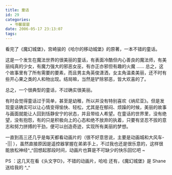 ```yaml
---
title: 童话
id: 29
categories:
  - 书馨屡屡
date: 2006-05-17 23:13:07
tags:
---
```


看完了《魔幻城堡》，宫崎骏的《哈尔的移动城堡》的原著，一本不错的童话。

这是一个发生在魔法世界的很美丽的童话，有表面冷酷但内心善良的魔法师，有美丽纯真的少女，有魔力强大的邪恶女巫，有亦正亦邪但有趣的火魔 …… 总之，这个故事里有了所有需要的要素，而且男主角英俊潇洒，女主角温柔美丽，还不时有些开心果之类的人和物出现。结局嘛，当然是铲除邪恶，皆大欢喜的了。

总之，一个很典型的童话，不过确实很美丽。

有时会觉得童话过于简单，甚至是幼稚，所以并没有特别喜欢《纳尼亚》。但是发现童话确实可以让心情变得愉快、轻松，尤其是在郁闷、烦躁的时候，美丽的故事与画面就能让人回到恬静安宁的状态，并且带给人希望。在童话的世界里，没有绝望，没有抱怨，有的只是积极向上的心态和绝不放弃的执着，只要有坚忍不拔的意志和努力拼搏的干劲，便可以创造奇迹，实现所有美丽的梦想。

一直到高三还几乎是每天都看动画片的（很不好意思说，主要是动画城和大风车- -||| ），虽然直接原因是遥控器掌握在弟弟手上，不过我也还是很乐意的，这样很能放松神经^_^回想起那段时间，动画片也算是不可缺少的快乐回忆吧 ~

PS ：这几天在看《头文字D》，不错的动画片，哈哈
还有，《魔幻城堡》是 Shane 送给我的 ^_^
